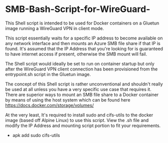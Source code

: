 # SMB-Bash-Script-for-WireGuard-
This Shell script is intended to be used for Docker containers on a Gluetun image running a WireGuard VPN in client mode.

This script essentially waits for a specific IP address to become available on any network interface and then mounts an Azure SMB file share if that IP is found. It's assumed that the IP Address that you're looking for is guaranteed to have internet access if present, otherwise the SMB mount will fail.

The Shell script would ideally be set to run on container startup but only after the WireGuard VPN client connection has been provisioned from the entrypoint.sh script in the Gluetun image.

The concept of this Shell script is rather unconventional and shouldn't really be used at all unless you have a very specific use case that requires it. There are superior ways to mount an SMB file share to a Docker container by means of using the host system which can be found here https://docs.docker.com/storage/volumes/

At the very least, It's required to install sudo and cifs-utils to the docker image (based off Alpine Linux) to use this script. View the .sh file and modify the IP Address and mounting script portion to fit your requirements.
 - apk add sudo cifs-utils
